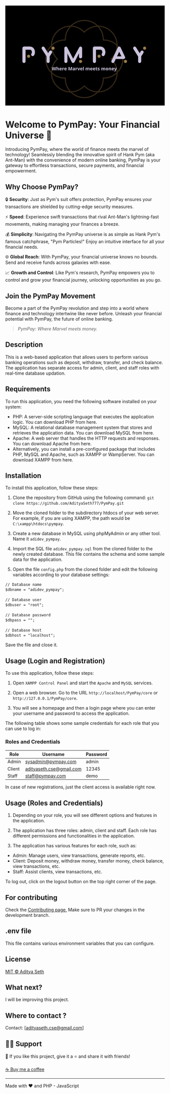![](./logo.png)

# Welcome to PymPay: Your Financial Universe 🌌

Introducing PymPay, where the world of finance meets the marvel of technology! Seamlessly blending the innovative spirit of Hank Pym (aka Ant-Man) with the convenience of modern online banking, PymPay is your gateway to effortless transactions, secure payments, and financial empowerment.

## Why Choose PymPay?

🔒 **Security**: Just as Pym's suit offers protection, PymPay ensures your transactions are shielded by cutting-edge security measures.

⚡ **Speed**: Experience swift transactions that rival Ant-Man's lightning-fast movements, making managing your finances a breeze.

💰 **Simplicity**: Navigating the PymPay universe is as simple as Hank Pym's famous catchphrase, "Pym Particles!" Enjoy an intuitive interface for all your financial needs.

🌐 **Global Reach**: With PymPay, your financial universe knows no bounds. Send and receive funds across galaxies with ease.

📈 **Growth and Control**: Like Pym's research, PymPay empowers you to control and grow your financial journey, unlocking opportunities as you go.

## Join the PymPay Movement

Become a part of the PymPay revolution and step into a world where finance and technology intertwine like never before. Unleash your financial potential with PymPay, the future of online banking.

> _PymPay: Where Marvel meets money._

## Description

This is a web-based application that allows users to perform various banking operations such as deposit, withdraw, transfer, and check balance. The application has separate access for admin, client, and staff roles with real-time database updation.

## Requirements

To run this application, you need the following software installed on your system:

- PHP: A server-side scripting language that executes the application logic. You can download PHP from here.
- MySQL: A relational database management system that stores and retrieves the application data. You can download MySQL from here.
- Apache: A web server that handles the HTTP requests and responses. You can download Apache from here.
- Alternatively, you can install a pre-configured package that includes PHP, MySQL and Apache, such as XAMPP or WampServer. You can download XAMPP from here.

## Installation

To install this application, follow these steps:

1. Clone the repository from GitHub using the following command:
   `git clone https://github.com/AdityaSeth777/PymPay.git`

2. Move the cloned folder to the subdirectory htdocs of your web server. For example, if you are using XAMPP, the path would be `C:\xampp\htdocs\pympay`.

3. Create a new database in MySQL using phpMyAdmin or any other tool. Name it `adidev_pympay`.

4. Import the SQL file `adidev_pympay.sql` from the cloned folder to the newly created database. This file contains the schema and some sample data for the application.

5. Open the file `config.php` from the cloned folder and edit the following variables according to your database settings:

```
// Database name
$dbname = "adidev_pympay";

// Database user
$dbuser = "root";

// Database password
$dbpass = "";

// Database host
$dbhost = "localhost";
```

Save the file and close it.

## Usage (Login and Registration)

To use this application, follow these steps:

1. Open `XAMPP Control Panel` and start the `Apache` and `MySQL` services.

2. Open a web browser. Go to the URL `http://localhost/PymPay/core` or `http://127.0.0.1/PymPay/core`.

3. You will see a homepage and then a login page where you can enter your username and password to access the application.

The following table shows some sample credentials for each role that you can use to log in:

### Roles and Credentials

| Role   | Username                 | Password |
| ------ | ------------------------ | -------- |
| Admin  | sysadmin@pympay.com      | admin    |
| Client | adityaseth.cse@gmail.com | 12345    |
| Staff  | staff@pympay.com         | demo     |

In case of new registrations, just the client access is available right now.

## Usage (Roles and Credentials)

1. Depending on your role, you will see different options and features in the application.

2. The application has three roles: admin, client and staff. Each role has different permissions and functionalities in the application.

3. The application has various features for each role, such as:

- Admin: Manage users, view transactions, generate reports, etc.
- Client: Deposit money, withdraw money, transfer money, check balance, view transactions, etc.
- Staff: Assist clients, view transactions, etc.

To log out, click on the logout button on the top right corner of the page.

## For contributing

Check the [Contributing page.](https://github.com/AdityaSeth777/PymPay/blob/master/Contributing.md)
Make sure to PR your changes in the development branch.

## .env file

This file contains various environment variables that you can configure.

## License

[MIT © Aditya Seth](https://github.com/AdityaSeth777/PymPay/blob/main/LICENSE)

## What next?

I will be improving this project.

## Where to contact ?

Contact: [adityaseth.cse@gmail.com]

## 🙋‍♂️ Support

💙 If you like this project, give it a ⭐ and share it with friends!<br><br>
[☕ Buy me a coffee](https://www.buymeacoffee.com/adityaseth)

---

Made with ❤️ and PHP - JavaScript <br><br>
